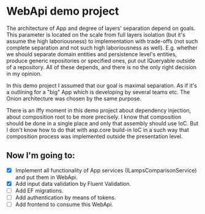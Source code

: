 # WebApi demo project

The architecture of App and degree of layers' separation depend on goals. This parameter is located on the scale 
from full layers isolation (but it's assume the high laboriousness) to implementation with trade-offs 
(not such complete separation and not such high laboriousness as well).
E.g. whether we should separate domain entities and persistence level's entities, produce generic repositories or 
specified ones, put out IQueryable outside of a repository. All of these depends, and there is no the only right 
decision in my opinion.

In this demo project I assumed that our goal is maximal separation. As if it's a outlining for a "big" App
which is developing by several teams etc. The Onion architecture was chosen by the same purpose.

There is an iffy moment in this demo project about dependency injection, about composition root to be more
precisely. I know that composition should be done in a single place and only that assembly should use IoC.
But I don't know how to do that with asp.core build-in IoC in a such way that composition process was 
implemented outside the presentation level.

## Now I'm going to:

- [x] Implement all functionality of App services (ILampsComparisonService) and put them in WebApi.
- [x] Add input data validation by Fluent Validation.
- [ ] Add EF migrations.
- [ ] Add authentication by means of tokens.
- [ ] Add frontend to consume this WebApi.
